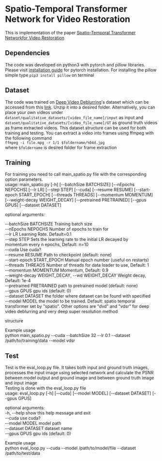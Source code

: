 # Spatio-Temporal Transformer Network for Video Restoration
This is implementation of the paper [Spatio-Temporal Transformer Networkfor Video Restoration](https://www.google.com/url?sa=t&rct=j&q=&esrc=s&source=web&cd=1&cad=rja&uact=8&ved=2ahUKEwiOq8qu-eHiAhXIlIsKHbdGCHwQFjAAegQIAhAC&url=http%3A%2F%2Fopenaccess.thecvf.com%2Fcontent_ECCV_2018%2Fpapers%2FTae_Hyun_Kim_Spatio-temporal_Transformer_Network_ECCV_2018_paper.pdf&usg=AOvVaw0lhDjBkIQbpuxCIE3k9a0Q)
## Dependencies
The code was developed on python3 with pytorch and pillow libraries. Please visit [installation guide](https://pytorch.org/get-started/locally/) for pytorch installation. For installing the pillow simple type `pip3 install pillow` on terminal

## Dataset
The code was trained on [Deep Video Deblurring](https://arxiv.org/pdf/1611.08387)'s
dataset which can be accessed from this [link](http://www.cs.ubc.ca/labs/imager/tr/2017/DeepVideoDeblurring/DeepVideoDeblurring_Dataset.zip). Unzip it into a desired
folder. Alternatively, you can place your own videos under <br/>
`dataset/qualitative_datasets/[video_file_name]/input` as input and <br/>
`dataset/qualitative_datasets/[video_file_name]/GT` as ground truth videos <br/>
as frame extracted videos. This dataset structure can be used for both training and testing. You can extract a video into frames using ffmpeg with
the following command <br/>
`ffmpeg -i file.mpg -r 1/1 $foldername/%04d.jpg` <br/>
where `$foldername` is desired folder for frame extraction

## Training
For training you need to call main_spatio.py file with the corresponding option parameters. <br/>
usage: main_spatio.py [-h] [--batchSize BATCHSIZE] [--nEpochs NEPOCHS]
                      [--lr LR] [--step STEP] [--cuda] [--resume RESUME]
                      [--start-epoch START_EPOCH] [--threads THREADS]
                      [--momentum MOMENTUM] [--weight-decay WEIGHT_DECAY]
                      [--pretrained PRETRAINED] [--gpus GPUS]
                      [--dataset DATASET] <br/>

optional arguments: <br/>

  --batchSize BATCHSIZE Training batch size <br/>
  --nEpochs NEPOCHS     Number of epochs to train for <br/>
  --lr LR               Learning Rate. Default=0.1 <br/>
  --step STEP           Sets the learning rate to the initial LR decayed by <br/>
                        momentum every n epochs, Default: n=10 <br/>
  --cuda                Use cuda? <br/>
  --resume RESUME       Path to checkpoint (default: none) <br/>
  --start-epoch START_EPOCH
                        Manual epoch number (useful on restarts) <br/>
  --threads THREADS     Number of threads for data loader to use, Default: 1 <br/>
  --momentum MOMENTUM   Momentum, Default: 0.9 <br/>
  --weight-decay WEIGHT_DECAY, --wd WEIGHT_DECAY
                        Weight decay, Default: 1e-4 <br/>
  --pretrained PRETRAINED
                        path to pretrained model (default: none) <br/>
  --gpus GPUS           gpu ids (default: 0) <br/>
  --dataset DATASET     the folder where dataset can be found with specified <br/>
  --model MODEL         the model to be trained. Default: spatio temporal
                       transformer set by "spatio". Other options are "dvd" and "vdsr" for deep video deblurring and very deep super resolution method

  structure <br/>


Example usage <br/>
python main_spatio.py --cuda --batchSize 32 --lr 0.1 --dataset /path/to/training/data
--model vdsr

## Test
Test is the eval_loop.py file. It takes both input and ground truth images, processes the input image using selected network and calculate the PSNR between model output and ground image and between ground truth image and input image <br/>
Testing is done with the eval_loop.py file <br/>
usage: eval_loop.py [-h] [--cuda] [--model MODEL] [--dataset DATASET]
                    [--gpus GPUS] <br/>

optional arguments: <br/>
  -h, --help         show this help message and exit <br/>
  --cuda             use cuda? <br/>
  --model MODEL      model path <br/>
  --dataset DATASET  dataset name <br/>
  --gpus GPUS        gpu ids (default: 0) <br/>

Example usage <br/>
python eval_loop.py --cuda --model /path/to/model/file --dataset /path/to/test/data <br/>
